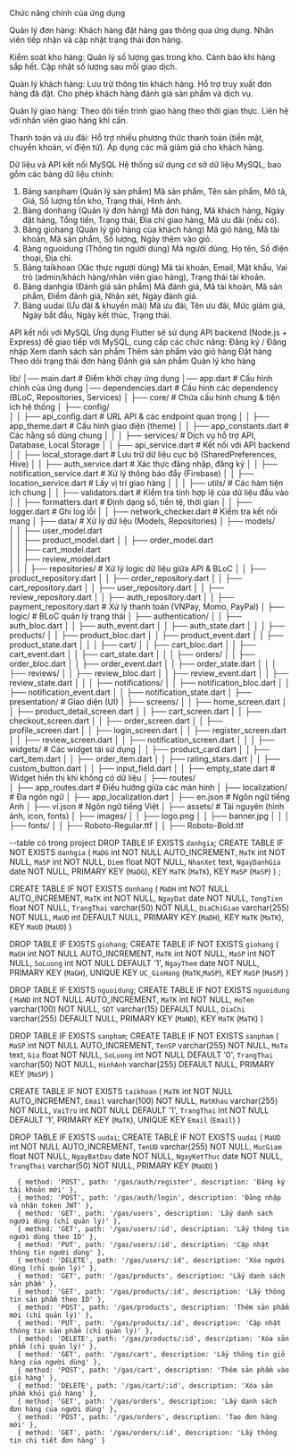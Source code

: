 
Chức năng chính của ứng dụng

Quản lý đơn hàng:
Khách hàng đặt hàng gas thông qua ứng dụng.
Nhân viên tiếp nhận và cập nhật trạng thái đơn hàng.

Kiểm soát kho hàng:
Quản lý số lượng gas trong kho.
Cảnh báo khi hàng sắp hết.
Cập nhật số lượng sau mỗi giao dịch.

Quản lý khách hàng:
Lưu trữ thông tin khách hàng.
Hỗ trợ truy xuất đơn hàng đã đặt.
Cho phép khách hàng đánh giá sản phẩm và dịch vụ.

Quản lý giao hàng:
Theo dõi tiến trình giao hàng theo thời gian thực.
Liên hệ với nhân viên giao hàng khi cần.

Thanh toán và ưu đãi:
Hỗ trợ nhiều phương thức thanh toán (tiền mặt, chuyển khoản, ví điện tử).
Áp dụng các mã giảm giá cho khách hàng.

Dữ liệu và API kết nối MySQL
Hệ thống sử dụng cơ sở dữ liệu MySQL, bao gồm các bảng dữ liệu chính:
1. Bảng sanpham (Quản lý sản phẩm)
Mã sản phẩm, Tên sản phẩm, Mô tả, Giá, Số lượng tồn kho, Trạng thái, Hình ảnh.
2. Bảng donhang (Quản lý đơn hàng)
Mã đơn hàng, Mã khách hàng, Ngày đặt hàng, Tổng tiền, Trạng thái, Địa chỉ giao hàng, Mã ưu đãi (nếu có).
3. Bảng giohang (Quản lý giỏ hàng của khách hàng)
Mã giỏ hàng, Mã tài khoản, Mã sản phẩm, Số lượng, Ngày thêm vào giỏ.
4. Bảng nguoidung (Thông tin người dùng)
Mã người dùng, Họ tên, Số điện thoại, Địa chỉ.
5. Bảng taikhoan (Xác thực người dùng)
Mã tài khoản, Email, Mật khẩu, Vai trò (admin/khách hàng/nhân viên giao hàng), Trạng thái tài khoản.
6. Bảng danhgia (Đánh giá sản phẩm)
Mã đánh giá, Mã tài khoản, Mã sản phẩm, Điểm đánh giá, Nhận xét, Ngày đánh giá.
7. Bảng uudai (Ưu đãi & khuyến mãi)
Mã ưu đãi, Tên ưu đãi, Mức giảm giá, Ngày bắt đầu, Ngày kết thúc, Trạng thái.

API kết nối với MySQL
Ứng dụng Flutter sẽ sử dụng API backend (Node.js + Express) để giao tiếp với MySQL, cung cấp các chức năng:
Đăng ký / Đăng nhập
Xem danh sách sản phẩm
Thêm sản phẩm vào giỏ hàng
Đặt hàng
Theo dõi trạng thái đơn hàng
Đánh giá sản phẩm
Quản lý kho hàng


lib/
│── main.dart                # Điểm khởi chạy ứng dụng
│── app.dart                 # Cấu hình chính của ứng dụng
│── dependencies.dart        # Cấu hình các dependency (BLoC, Repositories, Services)
│
├── core/                    # Chứa cấu hình chung & tiện ích hệ thống
│   ├── config/              
│   │   ├── api_config.dart  # URL API & các endpoint quan trọng
│   │   ├── app_theme.dart   # Cấu hình giao diện (theme)
│   │   ├── app_constants.dart # Các hằng số dùng chung
│   │
│   ├── services/            # Dịch vụ hỗ trợ API, Database, Local Storage
│   │   ├── api_service.dart  # Kết nối với API backend
│   │   ├── local_storage.dart # Lưu trữ dữ liệu cục bộ (SharedPreferences, Hive)
│   │   ├── auth_service.dart  # Xác thực đăng nhập, đăng ký
│   │   ├── notification_service.dart # Xử lý thông báo đẩy (Firebase)
│   │   ├── location_service.dart # Lấy vị trí giao hàng
│   │
│   ├── utils/               # Các hàm tiện ích chung
│   │   ├── validators.dart  # Kiểm tra tính hợp lệ của dữ liệu đầu vào
│   │   ├── formatters.dart  # Định dạng số, tiền tệ, thời gian
│   │   ├── logger.dart      # Ghi log lỗi
│   │   ├── network_checker.dart # Kiểm tra kết nối mạng
│
├── data/                    # Xử lý dữ liệu (Models, Repositories)
│   ├── models/              
│   │   ├── user_model.dart  
│   │   ├── product_model.dart
│   │   ├── order_model.dart   
│   │   ├── cart_model.dart    
│   │   ├── review_model.dart  
│   │
│   ├── repositories/        # Xử lý logic dữ liệu giữa API & BLoC
│   │   ├── product_repository.dart
│   │   ├── order_repository.dart
│   │   ├── cart_repository.dart
│   │   ├── user_repository.dart
│   │   ├── review_repository.dart
│   │   ├── auth_repository.dart
│   │   ├── payment_repository.dart  # Xử lý thanh toán (VNPay, Momo, PayPal)
│
├── logic/                   # BLoC quản lý trạng thái
│   ├── authentication/
│   │   ├── auth_bloc.dart
│   │   ├── auth_event.dart
│   │   ├── auth_state.dart
│   │
│   ├── products/
│   │   ├── product_bloc.dart
│   │   ├── product_event.dart
│   │   ├── product_state.dart
│   │
│   ├── cart/
│   │   ├── cart_bloc.dart
│   │   ├── cart_event.dart
│   │   ├── cart_state.dart
│   │
│   ├── orders/
│   │   ├── order_bloc.dart
│   │   ├── order_event.dart
│   │   ├── order_state.dart
│   │
│   ├── reviews/
│   │   ├── review_bloc.dart
│   │   ├── review_event.dart
│   │   ├── review_state.dart
│   │
│   ├── notifications/
│   │   ├── notification_bloc.dart
│   │   ├── notification_event.dart
│   │   ├── notification_state.dart
│
├── presentation/            # Giao diện (UI)
│   ├── screens/
│   │   ├── home_screen.dart
│   │   ├── product_detail_screen.dart
│   │   ├── cart_screen.dart
│   │   ├── checkout_screen.dart
│   │   ├── order_screen.dart
│   │   ├── profile_screen.dart
│   │   ├── login_screen.dart
│   │   ├── register_screen.dart
│   │   ├── review_screen.dart
│   │   ├── notification_screen.dart
│   │
│   ├── widgets/             # Các widget tái sử dụng
│   │   ├── product_card.dart
│   │   ├── cart_item.dart
│   │   ├── order_item.dart
│   │   ├── rating_stars.dart
│   │   ├── custom_button.dart
│   │   ├── input_field.dart
│   │   ├── empty_state.dart  # Widget hiển thị khi không có dữ liệu
│
├── routes/                  
│   ├── app_routes.dart       # Điều hướng giữa các màn hình
│
├── localization/            # Đa ngôn ngữ
│   ├── app_localization.dart
│   ├── en.json               # Ngôn ngữ tiếng Anh
│   ├── vi.json               # Ngôn ngữ tiếng Việt
│
├── assets/                  # Tài nguyên (hình ảnh, icon, fonts)
│   ├── images/
│   │   ├── logo.png
│   │   ├── banner.jpg
│   │
│   ├── fonts/
│   │   ├── Roboto-Regular.ttf
│   │   ├── Roboto-Bold.ttf

--table có trong project
DROP TABLE IF EXISTS `danhgia`;
CREATE TABLE IF NOT EXISTS `danhgia` (
`MaDG` int NOT NULL AUTO_INCREMENT,
`MaTK` int NOT NULL,
`MaSP` int NOT NULL,
`Diem` float NOT NULL,
`NhanXet` text,
`NgayDanhGia` date NOT NULL,
PRIMARY KEY (`MaDG`),
KEY `MaTK` (`MaTK`),
KEY `MaSP` (`MaSP`)
) ;

CREATE TABLE IF NOT EXISTS `donhang` (
`MaDH` int NOT NULL AUTO_INCREMENT,
`MaTK` int NOT NULL,
`NgayDat` date NOT NULL,
`TongTien` float NOT NULL,
`TrangThai` varchar(50) NOT NULL,
`DiaChiGiao` varchar(255) NOT NULL,
`MaUD` int DEFAULT NULL,
PRIMARY KEY (`MaDH`),
KEY `MaTK` (`MaTK`),
KEY `MaUD` (`MaUD`)
)

DROP TABLE IF EXISTS `giohang`;
CREATE TABLE IF NOT EXISTS `giohang` (
`MaGH` int NOT NULL AUTO_INCREMENT,
`MaTK` int NOT NULL,
`MaSP` int NOT NULL,
`SoLuong` int NOT NULL DEFAULT '1',
`NgayThem` date NOT NULL,
PRIMARY KEY (`MaGH`),
UNIQUE KEY `UC_GioHang` (`MaTK`,`MaSP`),
KEY `MaSP` (`MaSP`)
)

DROP TABLE IF EXISTS `nguoidung`;
CREATE TABLE IF NOT EXISTS `nguoidung` (
`MaND` int NOT NULL AUTO_INCREMENT,
`MaTK` int NOT NULL,
`HoTen` varchar(100) NOT NULL,
`SDT` varchar(15) DEFAULT NULL,
`DiaChi` varchar(255) DEFAULT NULL,
PRIMARY KEY (`MaND`),
KEY `MaTK` (`MaTK`)
)

DROP TABLE IF EXISTS `sanpham`;
CREATE TABLE IF NOT EXISTS `sanpham` (
`MaSP` int NOT NULL AUTO_INCREMENT,
`TenSP` varchar(255) NOT NULL,
`MoTa` text,
`Gia` float NOT NULL,
`SoLuong` int NOT NULL DEFAULT '0',
`TrangThai` varchar(50) NOT NULL,
`HinhAnh` varchar(255) DEFAULT NULL,
PRIMARY KEY (`MaSP`)
)

CREATE TABLE IF NOT EXISTS `taikhoan` (
`MaTK` int NOT NULL AUTO_INCREMENT,
`Email` varchar(100) NOT NULL,
`MatKhau` varchar(255) NOT NULL,
`VaiTro` int NOT NULL DEFAULT '1',
`TrangThai` int NOT NULL DEFAULT '1',
PRIMARY KEY (`MaTK`),
UNIQUE KEY `Email` (`Email`)
)

DROP TABLE IF EXISTS `uudai`;
CREATE TABLE IF NOT EXISTS `uudai` (
`MaUD` int NOT NULL AUTO_INCREMENT,
`TenUD` varchar(255) NOT NULL,
`MucGiam` float NOT NULL,
`NgayBatDau` date NOT NULL,
`NgayKetThuc` date NOT NULL,
`TrangThai` varchar(50) NOT NULL,
PRIMARY KEY (`MaUD`)
)

      { method: 'POST', path: '/gas/auth/register', description: 'Đăng ký tài khoản mới' },
      { method: 'POST', path: '/gas/auth/login', description: 'Đăng nhập và nhận token JWT' },
      { method: 'GET', path: '/gas/users', description: 'Lấy danh sách người dùng (chỉ quản lý)' },
      { method: 'GET', path: '/gas/users/:id', description: 'Lấy thông tin người dùng theo ID' },
      { method: 'PUT', path: '/gas/users/:id', description: 'Cập nhật thông tin người dùng' },
      { method: 'DELETE', path: '/gas/users/:id', description: 'Xóa người dùng (chỉ quản lý)' },
      { method: 'GET', path: '/gas/products', description: 'Lấy danh sách sản phẩm' },
      { method: 'GET', path: '/gas/products/:id', description: 'Lấy thông tin sản phẩm theo ID' },
      { method: 'POST', path: '/gas/products', description: 'Thêm sản phẩm mới (chỉ quản lý)' },
      { method: 'PUT', path: '/gas/products/:id', description: 'Cập nhật thông tin sản phẩm (chỉ quản lý)' },
      { method: 'DELETE', path: '/gas/products/:id', description: 'Xóa sản phẩm (chỉ quản lý)' },
      { method: 'GET', path: '/gas/cart', description: 'Lấy thông tin giỏ hàng của người dùng' },
      { method: 'POST', path: '/gas/cart', description: 'Thêm sản phẩm vào giỏ hàng' },
      { method: 'DELETE', path: '/gas/cart/:id', description: 'Xóa sản phẩm khỏi giỏ hàng' },
      { method: 'GET', path: '/gas/orders', description: 'Lấy danh sách đơn hàng của người dùng' },
      { method: 'POST', path: '/gas/orders', description: 'Tạo đơn hàng mới' },
      { method: 'GET', path: '/gas/orders/:id', description: 'Lấy thông tin chi tiết đơn hàng' }



